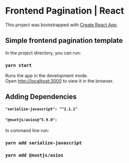 # Frontend Pagination | React
This project was bootstrapped with [Create React App](https://github.com/facebook/create-react-app).

## Simple frontend pagination template

In the project directory, you can run:

### `yarn start`

Runs the app in the development mode.<br />
Open [http://localhost:3000](http://localhost:3000) to view it in the browser.

## Adding Dependencies

#### `"serialize-javascript": "^2.1.1"`
#### `"@nuxtjs/axios@^5.9.0":`

In command line run:<br />

### `yarn add serialize-javascript`
### `yarn add @nuxtjs/axios`





